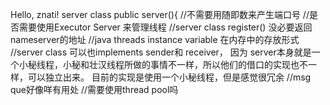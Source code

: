 Hello, znati!
server class 
	public server(){
	//不需要用随即数来产生端口号
	//是否需要使用Executor Server 来管理线程
	//server class register() 没必要返回nameserver的地址
	//java threads instance variable 在内存中的存放形式
	//server class 可以也implements sender和 receiver， 因为 server本身就是一个小秘线程，小秘和壮汉线程所做的事情不一样，所以他们的借口的实现也不一样，可以独立出来。 目前的实现是使用一个小秘线程，但是感觉很冗余
	//msg que好像咩有用处
	//需要使用thread pool吗